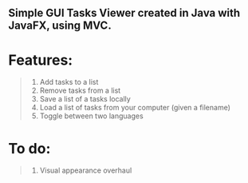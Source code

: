 ## Simple GUI Tasks Viewer created in Java with JavaFX, using MVC. 

# Features:
> 1. Add tasks to a list
> 2. Remove tasks from a list
> 3. Save a list of a tasks locally
> 4. Load a list of tasks from your computer (given a filename)
> 5. Toggle between two languages

# To do:
> 1. Visual appearance overhaul 
